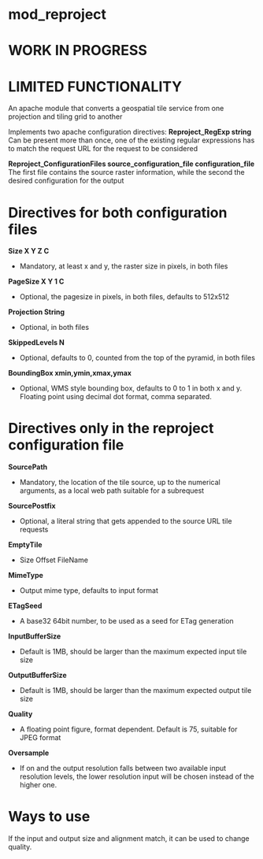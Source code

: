 # mod_reproject

# WORK IN PROGRESS
# LIMITED FUNCTIONALITY

An apache module that converts a geospatial tile service from one projection and tiling grid to another

Implements two apache configuration directives:
**Reproject_RegExp string**
Can be present more than once, one of the existing regular expressions has to match the request URL for the request to be considered

**Reproject_ConfigurationFiles source_configuration_file configuration_file**
The first file contains the source raster information, while the second the desired configuration for the output 

# Directives for both configuration files

**Size X Y Z C**
  - Mandatory, at least x and y, the raster size in pixels, in both files

**PageSize X Y 1 C**
  - Optional, the pagesize in pixels, in both files, defaults to 512x512

**Projection String**
  - Optional, in both files

**SkippedLevels N**
  - Optional, defaults to 0, counted from the top of the pyramid, in both files

**BoundingBox xmin,ymin,xmax,ymax**
  - Optional, WMS style bounding box, defaults to 0 to 1 in both x and y.  Floating point using decimal dot format, comma separated.

# Directives only in the reproject configuration file

**SourcePath**
  - Mandatory, the location of the tile source, up to the numerical arguments, as a local web path suitable for a subrequest

**SourcePostfix**
  - Optional, a literal string that gets appended to the source URL tile requests

**EmptyTile**
  - Size Offset FileName

**MimeType**
  - Output mime type, defaults to input format

**ETagSeed**
  - A base32 64bit number, to be used as a seed for ETag generation

**InputBufferSize**
  - Default is 1MB, should be larger than the maximum expected input tile size

**OutputBufferSize**
  - Default is 1MB, should be larger than the maximum expected output tile size

**Quality**
  - A floating point figure, format dependent.  Default is 75, suitable for JPEG format

**Oversample**
  - If on and the output resolution falls between two available input resolution levels, the lower resolution input will be chosen instead of the higher one. 

  # Ways to use

  If the input and output size and alignment match, it can be used to change quality.
